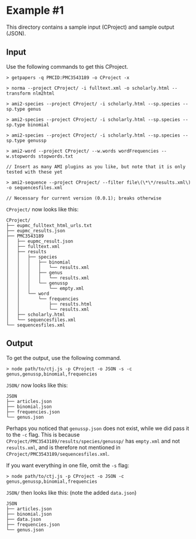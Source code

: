 # Example #1

This directory contains a sample input (CProject) and sample output (JSON).

## Input

Use the following commands to get this CProject.

    > getpapers -q PMCID:PMC3543189 -o CProject -x
    
    > norma --project CProject/ -i fulltext.xml -o scholarly.html --transform nlm2html
    
    > ami2-species --project CProject/ -i scholarly.html --sp.species --sp.type genus
    
    > ami2-species --project CProject/ -i scholarly.html --sp.species --sp.type binomial
    
    > ami2-species --project CProject/ -i scholarly.html --sp.species --sp.type genussp
    
    > ami2-word --project CProject/ --w.words wordFrequencies --w.stopwords stopwords.txt
    
    // Insert as many AMI plugins as you like, but note that it is only tested with these yet
    
    > ami2-sequence --project CProject/ --filter file\(\*\*/results.xml\) -o sequencesfiles.xml
    
    // Necessary for current version (0.0.1); breaks otherwise

`CProject/` now looks like this:

    CProject/
    ├── eupmc_fulltext_html_urls.txt
    ├── eupmc_results.json
    ├── PMC3543189
    │   ├── eupmc_result.json
    │   ├── fulltext.xml
    │   ├── results
    │   │   ├── species
    │   │   │   ├── binomial
    │   │   │   │   └── results.xml
    │   │   │   ├── genus
    │   │   │   │   └── results.xml
    │   │   │   └── genussp
    │   │   │       └── empty.xml
    │   │   └── word
    │   │       └── frequencies
    │   │           ├── results.html
    │   │           └── results.xml
    │   ├── scholarly.html
    │   └── sequencesfiles.xml
    └── sequencesfiles.xml

## Output

To get the output, use the following command.

    > node path/to/ctj.js -p CProject -o JSON -s -c genus,genussp,binomial,frequencies

`JSON/` now looks like this:

    JSON
    ├── articles.json
    ├── binomial.json
    ├── frequencies.json
    └── genus.json

Perhaps you noticed that `genussp.json` does not exist, while we did pass it to the `-c` flag. This is because `CProject/PMC3543189/results/species/genussp/` has `empty.xml` and not `results.xml`, and is therefore not mentioned in `CProject/PMC3543189/sequencesfiles.xml`.

If you want everything in one file, omit the `-s` flag:

    > node path/to/ctj.js -p CProject -o JSON -c genus,genussp,binomial,frequencies

`JSON/` then looks like this: (note the added `data.json`)

    JSON
    ├── articles.json
    ├── binomial.json
    ├── data.json
    ├── frequencies.json
    └── genus.json